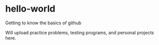 # hello-world
Getting to know the basics of github

Will upload practice problems, testing programs, and personal projects here.
